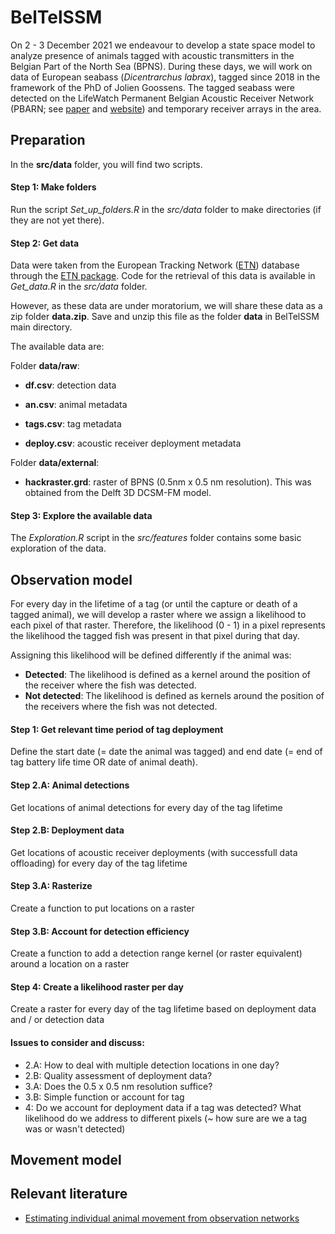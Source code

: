 # BelTelSSM

On 2 - 3 December 2021 we endeavour to develop a state space model to analyze presence of animals tagged with acoustic transmitters in the Belgian Part of the North Sea (BPNS). During these days, we will work on data of European seabass (*Dicentrarchus labrax*), tagged since 2018 in the framework of the PhD of Jolien Goossens. The tagged seabass were detected on the LifeWatch Permanent Belgian Acoustic Receiver Network (PBARN; see [paper](https://animalbiotelemetry.biomedcentral.com/articles/10.1186/s40317-019-0164-8) and [website](https://lifewatch.be/en/fish-acoustic-receiver-network)) and temporary receiver arrays in the area. 

## Preparation
In the **src/data** folder, you will find two scripts.

#### Step 1: Make folders
Run the script *Set_up_folders.R* in the *src/data* folder to make directories (if they are not yet there).

#### Step 2: Get data
Data were taken from the European Tracking Network ([ETN](https://lifewatch.be/etn/)) database through the [ETN package](https://github.com/inbo/etn). Code for the retrieval of this data is available in *Get_data.R* in the *src/data* folder.

However, as these data are under moratorium, we will share these data as a zip folder **data.zip**. Save and unzip this file as the folder **data** in BelTelSSM main directory.

The available data are: 

Folder **data/raw**:

* **df.csv**: detection data
* **an.csv**: animal metadata
* **tags.csv**: tag metadata

* **deploy.csv**: acoustic receiver deployment metadata

Folder **data/external**:

* **hackraster.grd**: raster of BPNS (0.5nm x 0.5 nm resolution). This was obtained from the Delft 3D DCSM-FM model.

#### Step 3: Explore the available data
The *Exploration.R* script in the *src/features* folder contains some basic exploration of the data.

## Observation model
For every day in the lifetime of a tag (or until the capture or death of a tagged animal), we will develop a raster where we assign a likelihood to each pixel of that raster. Therefore, the likelihood (0 - 1) in a pixel represents the likelihood the tagged fish was present in that pixel during that day.

Assigning this likelihood will be defined differently if the animal was:

* **Detected**: The likelihood is defined as a kernel around the position of the receiver where the fish was detected.
* **Not detected**: The likelihood is defined as kernels around the position of the receivers where the fish was not detected.

#### Step 1: Get relevant time period of tag deployment
Define the start date (= date the animal was tagged) and end date (= end of tag battery life time OR date of animal death).

#### Step 2.A: Animal detections
Get locations of animal detections for every day of the tag lifetime

#### Step 2.B: Deployment data
Get locations of acoustic receiver deployments (with successfull data offloading) for every day of the tag lifetime

#### Step 3.A: Rasterize
Create a function to put locations on a raster

#### Step 3.B: Account for detection efficiency
Create a function to add a detection range kernel (or raster equivalent) around a location on a raster

#### Step 4: Create a likelihood raster per day
Create a raster for every day of the tag lifetime based on deployment data and / or detection data

#### Issues to consider and discuss:

* 2.A: How to deal with multiple detection locations in one day?
* 2.B: Quality assessment of deployment data?
* 3.A: Does the 0.5 x 0.5 nm resolution suffice?
* 3.B: Simple function or account for tag
* 4: Do we account for deployment data if a tag was detected? What likelihood do we address to different pixels (~ how sure are we a tag was or wasn't detected)


## Movement model

## Relevant literature

* [Estimating individual animal movement from observation networks](https://besjournals.onlinelibrary.wiley.com/doi/full/10.1111/2041-210X.12086)
